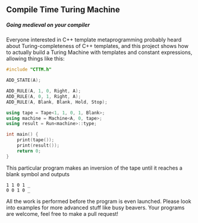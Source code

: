 ## Compile Time Turing Machine
##### Going medieval on your compiler

Everyone interested in C++ template metaprogramming probably heard about Turing-completeness of C++ templates, and this project shows how to actually build a Turing Machine with templates and constant expressions, allowing things like this:

```cpp
#include "CTTM.h"

ADD_STATE(A);

ADD_RULE(A, 1, 0, Right, A);
ADD_RULE(A, 0, 1, Right, A);
ADD_RULE(A, Blank, Blank, Hold, Stop);

using tape = Tape<1, 1, 0, 1, Blank>;
using machine = Machine<A, 0, tape>;
using result = Run<machine>::type;

int main() {
    print(tape());
    print(result());
    return 0;
}
```

This particular program makes an inversion of the tape until it reaches a blank symbol and outputs
```
1 1 0 1 _ 
0 0 1 0 _ 
```

All the work is performed before the program is even launched. Please look into examples for more advanced stuff like busy beavers. Your programs are welcome, feel free to make a pull request!
